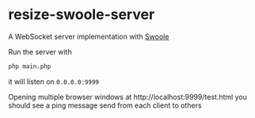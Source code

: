 # resize-swoole-server
A WebSocket server implementation with [Swoole](https://www.swoole.co.uk/)

Run the server with 
```sh
php main.php
```
it will listen on ```0.0.0.0:9999```

Opening multiple browser windows at http://localhost:9999/test.html you should see a ping message send from each client to others

